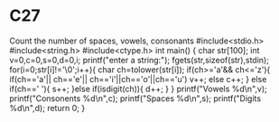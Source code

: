 # C27
Count the number of spaces, vowels, consonants 
#include<stdio.h>
#include<string.h>
#include<ctype.h>
int main()
{
	char str[100];
	int v=0,c=0,s=0,d=0,i;
	printf("enter a string:");
	fgets(str,sizeof(str),stdin);
	for(i=0;str[i]!='\0';i++){
		char ch=tolower(str[i]);
		if(ch>='a'&& ch<='z'){
			if(ch=='a'|| ch=='e'|| ch=='i'||ch=='o'||ch=='u')
			   v++;
			else
			   c++;
	    }
	    else if(ch==' '){
	    	s++;
		}else if(isdigit(ch)){
			d++;
		}
    }
    printf("Vowels %d\n",v);
    printf("Consonents %d\n",c);
    printf("Spaces %d\n",s);
    printf("Digits %d\n",d);
    return 0;
}

